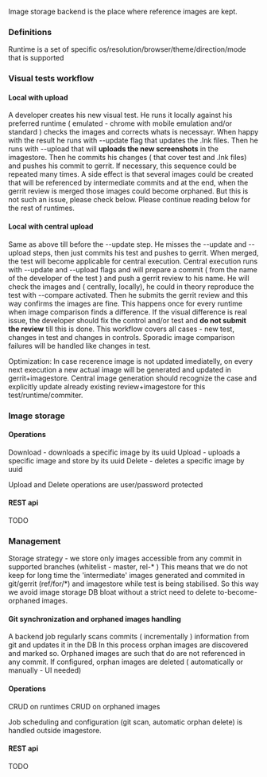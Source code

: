 Image storage backend is the place where reference images are kept.

### Definitions
Runtime is a set of specific os/resolution/browser/theme/direction/mode that is supported

### Visual tests workflow

#### Local with upload
A developer creates his new visual test. He runs it locally against his preferred runtime
( emulated - chrome with mobile emulation and/or standard ) checks the images and corrects whats is necessayr.
When happy with the result he runs with --update flag that updates the .lnk files. Then he runs with --upload that will
__uploads the new screenshots__ in the imagestore. Then he commits his changes ( that cover test and .lnk files)
and pushes his commit to gerrit. If necessary, this sequence could be repeated many times.
A side effect is that several images could be created that will be referenced by intermediate commits and at the end,
when the gerrit review is merged those images could become orphaned. But this is not such an issue, please check below.
Please continue reading below for the rest of runtimes.

#### Local with central upload
Same as above till before the --update step. He misses the --update and --upload steps, then just commits his test and
pushes to gerrit. When merged, the test will become applicable for central execution.
Central execution runs with --update and --upload flags and will prepare a commit ( from the name of the developer
of the test ) and push a gerrit review to his name. He will check the images and ( centrally, locally), he could in theory
reproduce the test with --compare activated. Then he submits the gerrit review and this way confirms the images
are fine. This happens once for every runtime when image comparison finds a difference.
If the visual difference is real issue, the developer should fix the control and/or test and __do not submit the review__
till this is done.
This workflow covers all cases - new test, changes in test and changes in controls. Sporadic image comparison failures
will be handled like changes in test.

Optimization:
In case recerence image is not updated imediatelly, on every next execution a new actual image will be generated and
updated in gerrit+imagestore. Central image generation should recognize the case and explicitly update already existing
review+imagestore for this test/runtime/commiter.

### Image storage

#### Operations
Download - downloads a specific image by its uuid
Upload - uploads a specific image and store by its uuid
Delete - deletes a specific image by uuid

Upload and Delete operations are user/password protected

#### REST api
TODO

### Management
Storage strategy - we store only images accessible from any commit in supported branches (whitelist - master, rel-* )
This means that we do not keep for long time the 'intermediate' images generated and commited in git/gerrit (ref/for/*)
and imagestore while test is being stabilised.
So this way we avoid image storage DB bloat without a strict need to delete to-become-orphaned images.

#### Git synchronization and orphaned images handling
A backend job regularly scans commits ( incrementally ) information from git and updates it in the DB
In this process orphan images are discovered and marked so.
Orphaned images are such that do are not referenced in any commit.
If configured, orphan images are deleted ( automatically or manually - UI needed)

#### Operations
CRUD on runtimes
CRUD on orphaned images

Job scheduling and configuration (git scan, automatic orphan delete) is handled outside imagestore.

#### REST api
TODO







